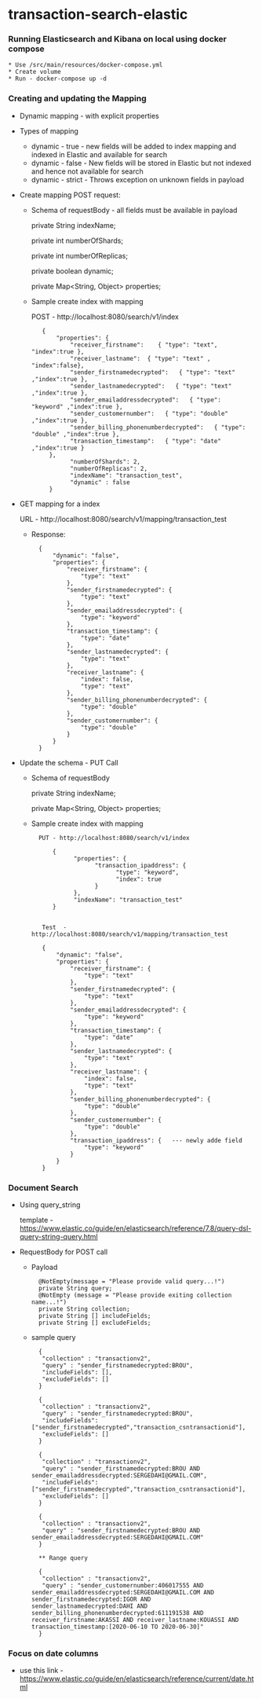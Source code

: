 # transaction-search-elastic

### Running Elasticsearch and Kibana on local using docker compose

    * Use /src/main/resources/docker-compose.yml
    * Create volume
    * Run - docker-compose up -d
    
 
### Creating and updating the Mapping

* Dynamic mapping - with explicit properties
* Types of mapping 

   * dynamic - true - new fields will be added to index mapping and indexed in Elastic and available for search
   * dynamic - false - New fields will be stored in Elastic but not indexed and hence not available for search 
   * dynamic - strict - Throws exception on unknown fields in payload
   
* Create mapping POST request:
   
   * Schema of requestBody - all fields must be available in payload
   
       private String indexName;

       private int numberOfShards;
       
       private int numberOfReplicas;

       private boolean dynamic;

       private Map<String, Object> properties;
   
   * Sample create index with mapping
   
       POST - http://localhost:8080/search/v1/index
       
            {
                "properties": {
                    "receiver_firstname":    { "type": "text", "index":true },
                    "receiver_lastname":  { "type": "text" , "index":false},
                    "sender_firstnamedecrypted":   { "type": "text" ,"index":true },
                    "sender_lastnamedecrypted":   { "type": "text" ,"index":true },
                    "sender_emailaddressdecrypted":   { "type": "keyword" ,"index":true },
                    "sender_customernumber":   { "type": "double" ,"index":true },
                    "sender_billing_phonenumberdecrypted":   { "type": "double" ,"index":true },
                    "transaction_timestamp":   { "type": "date" ,"index":true }
              },
                    "numberOfShards": 2,
                    "numberOfReplicas": 2,
                    "indexName": "transaction_test",
                    "dynamic" : false
              }

* GET mapping for a index

   URL - http://localhost:8080/search/v1/mapping/transaction_test
   
   * Response:
   
           {
               "dynamic": "false",
               "properties": {
                   "receiver_firstname": {
                       "type": "text"
                   },
                   "sender_firstnamedecrypted": {
                       "type": "text"
                   },
                   "sender_emailaddressdecrypted": {
                       "type": "keyword"
                   },
                   "transaction_timestamp": {
                       "type": "date"
                   },
                   "sender_lastnamedecrypted": {
                       "type": "text"
                   },
                   "receiver_lastname": {
                       "index": false,
                       "type": "text"
                   },
                   "sender_billing_phonenumberdecrypted": {
                       "type": "double"
                   },
                   "sender_customernumber": {
                       "type": "double"
                   }
               }
           }
       
      

* Update the schema - PUT Call

   * Schema of requestBody
   
       private String indexName;

       private Map<String, Object> properties;
   
   * Sample create index with mapping
       
           PUT - http://localhost:8080/search/v1/index
           
               {
                     "properties": {
                           "transaction_ipaddress": {
                                 "type": "keyword",
                                 "index": true
                           }
                     },
                     "indexName": "transaction_test"
               }
           
        
            Test  - http://localhost:8080/search/v1/mapping/transaction_test
            
            {
                "dynamic": "false",
                "properties": {
                    "receiver_firstname": {
                        "type": "text"
                    },
                    "sender_firstnamedecrypted": {
                        "type": "text"
                    },
                    "sender_emailaddressdecrypted": {
                        "type": "keyword"
                    },
                    "transaction_timestamp": {
                        "type": "date"
                    },
                    "sender_lastnamedecrypted": {
                        "type": "text"
                    },
                    "receiver_lastname": {
                        "index": false,
                        "type": "text"
                    },
                    "sender_billing_phonenumberdecrypted": {
                        "type": "double"
                    },
                    "sender_customernumber": {
                        "type": "double"
                    },
                    "transaction_ipaddress": {   --- newly adde field
                        "type": "keyword"
                    }
                }
            }

### Document Search

* Using query_string 

  template - https://www.elastic.co/guide/en/elasticsearch/reference/7.8/query-dsl-query-string-query.html
  
* RequestBody for POST call

   * Payload
   
           @NotEmpty(message = "Please provide valid query...!")
           private String query;
           @NotEmpty (message = "Please provide exiting collection name...!")
           private String collection;
           private String [] includeFields;
           private String [] excludeFields;

   * sample query
   
           {
           	"collection" : "transactionv2",
           	"query" : "sender_firstnamedecrypted:BROU",
           	"includeFields": [],
           	"excludeFields": []
           }
           
           {
           	"collection" : "transactionv2",
           	"query" : "sender_firstnamedecrypted:BROU",
           	"includeFields": ["sender_firstnamedecrypted","transaction_csntransactionid"],
           	"excludeFields": []
           }
           
           {
           	"collection" : "transactionv2",
           	"query" : "sender_firstnamedecrypted:BROU AND sender_emailaddressdecrypted:SERGEDAHI@GMAIL.COM",
           	"includeFields": ["sender_firstnamedecrypted","transaction_csntransactionid"],
           	"excludeFields": []
           }
           
           {
           	"collection" : "transactionv2",
           	"query" : "sender_firstnamedecrypted:BROU AND sender_emailaddressdecrypted:SERGEDAHI@GMAIL.COM"
           }
           
           ** Range query
           
           {
           	"collection" : "transactionv2",
           	"query" : "sender_customernumber:406017555 AND sender_emailaddressdecrypted:SERGEDAHI@GMAIL.COM AND sender_firstnamedecrypted:IGOR AND sender_lastnamedecrypted:DAHI AND sender_billing_phonenumberdecrypted:611191538 AND receiver_firstname:AKASSI AND receiver_lastname:KOUASSI AND transaction_timestamp:[2020-06-10 TO 2020-06-30]"
           }
          
   
   
### Focus on date columns 

* use this link - https://www.elastic.co/guide/en/elasticsearch/reference/current/date.html

